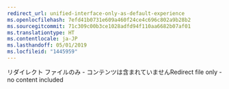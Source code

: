 ```yaml
---
redirect_url: unified-interface-only-as-default-experience
ms.openlocfilehash: 7efd41b0731e609a460f24ce4c696c802a9b28b2
ms.sourcegitcommit: 71c309c00b3ce1028adfd94f110aa6682b07af01
ms.translationtype: HT
ms.contentlocale: ja-JP
ms.lasthandoff: 05/01/2019
ms.locfileid: "1445959"
---
```

<span data-ttu-id="25ded-101">リダイレクト ファイルのみ - コンテンツは含まれていません</span><span class="sxs-lookup"><span data-stu-id="25ded-101">Redirect file only - no content included</span></span>
